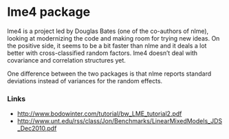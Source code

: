 lme4 package
===============
lme4 is a project led by Douglas Bates (one of the co-authors of nlme), looking at modernizing the code and
making room for trying new ideas. On the positive side, it seems to be a bit faster than nlme and it deals 
a lot better with cross-classified random factors. lme4 doesn’t deal with covariance and correlation structures yet.

One difference between the two packages is that nlme reports standard deviations instead of variances for
the random effects.

### Links 
- http://www.bodowinter.com/tutorial/bw_LME_tutorial2.pdf
- http://www.unt.edu/rss/class/Jon/Benchmarks/LinearMixedModels_JDS_Dec2010.pdf
